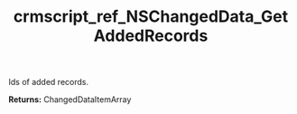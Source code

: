 ﻿---
title: crmscript_ref_NSChangedData_GetAddedRecords
description: ChangedDataItemArray NSChangedData.GetAddedRecords()
intellisense: NSChangedData.GetAddedRecords
keywords: NSChangedData, GetAddedRecords
so.topic: reference
---

Ids of added records.

**Returns:** ChangedDataItemArray


